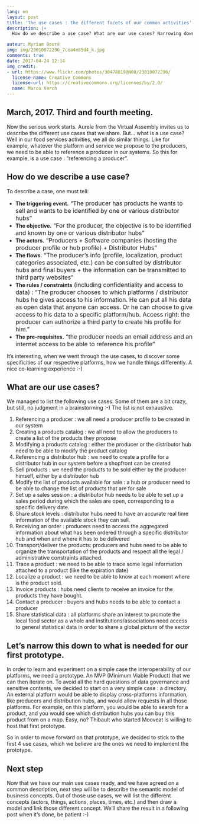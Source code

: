 ```yaml
---
lang: en
layout: post
title: 'The use cases : the different facets of our common activities'
description: |+
  How do we describe a use case? What are our use cases? Narrowing down to what is needed for our first prototype.

auteur: Myriam Bouré
img: img/23010072296_7cea4e85d4_k.jpg
comments: true
date: 2017-04-24 12:14
img_credit:
- url: https://www.flickr.com/photos/30478819@N08/23010072296/
  license-name: Creative Commons
  license-url: https://creativecommons.org/licenses/by/2.0/
  name: Marco Verch
---
```



## March, 2017. Third and fourth meeting.

Now the serious work starts. Aurele from the Virtual Assembly invites us to describe the different use cases that we share. But… what is a use case? Well in our food services activities, we all do similar things. Like for example, whatever the platform and service we propose to the producers, we need to be able to reference a producer in our systems. So this for example, is a use case : “referencing a producer”.

## How do we describe a use case?

To describe a case, one must tell:



* **The triggering event.**<span style="font-size: 1rem;"> “The producer has products he wants to sell and wants to be identified by one or various distributor hubs”</span>
* **The objective.**<span style="font-size: 1rem;"> “For the producer, the objective is to be identified and known by one or various distributor hubs”</span>
* **The actors.**<span style="font-size: 1rem;"> “Producers + Software companies (hosting the producer profile or hub profile) + Distributor Hubs”</span>
* **The flows.**<span style="font-size: 1rem;"> “The producer’s info (profile, localization, product categories associated, etc.) can be consulted by distributor hubs and final buyers + the information can be transmitted to third party websites”</span>
* **The rules / constraints**<span style="font-size: 1rem;"> (including confidentiality and access to data) : “The producer chooses to which platforms / distributor hubs he gives access to his information. He can put all his data as open data that anyone can access. Or he can choose to give access to his data to a specific platform/hub. Access right: the producer can authorize a third party to create his profile for him.”</span>
* **The pre-requisites.**<span style="font-size: 1rem;"> “the producer needs an email address and an internet access to be able to reference his profile”</span>



It’s interesting, when we went through the use cases, to discover some specificities of our respective platforms, how we handle things differently. A nice co-learning experience :-)

## What are our use cases?

We managed to list the following use cases. Some of them are a bit crazy, but still, no judgment in a brainstorming :-) The list is not exhaustive.

1. Referencing a producer : we all need a producer profile to be created in our system
1. Creating a products catalog : we all need to allow the producers to create a list of the products they propose
1. Modifying a products catalog : either the producer or the distributor hub need to be able to modify the product catalog
1. Referencing a distributor hub : we need to create a profile for a distributor hub in our system before a shopfront can be created
1. Sell products : we need the products to be sold either by the producer himself, either by a distributor hub
1. Modify the list of products available for sale :  a hub or producer need to be able to change the list of products that are for sale
1. Set up a sales session : a distributor hub needs to be able to set up a sales period during which the sales are open, corresponding to a specific delivery date.
1. Share stock levels : distributor hubs need to have an accurate real time information of the available stock they can sell.
1. Receiving an order : producers need to access the aggregated information about what has been ordered through a specific distributor hub and when and where it has to be delivered
1. Transport/deliver the products: producers and hubs need to be able to organize the transportation of the products and respect all the legal / administrative constraints attached.
1. Trace a product : we need to be able to trace some legal information attached to a product (like the expiration date)
1. Localize a product : we need to be able to know at each moment where is the product sold.
1. Invoice products : hubs need clients to receive an invoice for the products they have bought.
1. Contact a producer : buyers and hubs needs to be able to contact a producer
1. Share statistical data : all platforms share an interest to promote the local food sector as a whole and institutions/associations need access to general statistical data in order to share a global picture of the sector

## Let’s narrow this down to what is needed for our first prototype.

In order to learn and experiment on a simple case the interoperability of our platforms, we need a prototype. An MVP (Minimum Viable Product)  that we can then iterate on. To avoid all the hard questions of data governance and sensitive contents, we decided to start on a very simple case : a directory. An external platform would be able to display cross-platforms information, like producers and distribution hubs, and would allow requests in all those platforms. For example, on this platform,  you would be able to search for a product, and you would see which distribution hubs you can buy this product from on a map. Easy, no? Thibault who started Mooveat is willing to host that first prototype.

So in order to move forward on that prototype, we decided to stick to the first 4 use cases, which we believe are the ones we need to implement the prototype.

## Next step

Now that we have our main use cases ready, and we have agreed on a common description, next step will be to describe the semantic model of business concepts. Out of those use cases, we will list the different concepts (actors, things, actions, places, times, etc.) and then draw a model and link those different concept. We’ll share the result in a following post when it’s done, be patient :-)
